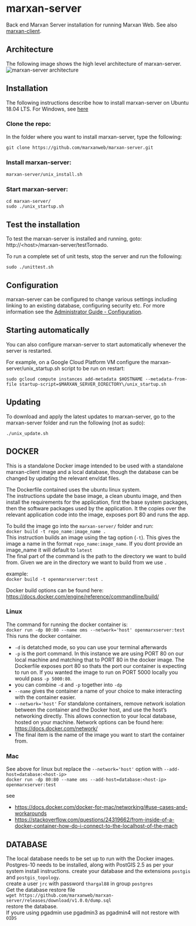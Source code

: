 # marxan-server
Back end Marxan Server installation for running Marxan Web. See also [marxan-client](https://github.com/marxanweb/marxan-client).

## Architecture
The following image shows the high level architecture of marxan-server. 
![marxan-server architecture](https://github.com/marxanweb/marxan-server/raw/master/architecture-server.png)  

## Installation
The following instructions describe how to install marxan-server on Ubuntu 18.04 LTS. For Windows, see [here](https://github.com/marxanweb/general/releases)    

### Clone the repo:  
In the folder where you want to install marxan-server, type the following:
```
git clone https://github.com/marxanweb/marxan-server.git
```
### Install marxan-server:
```
marxan-server/unix_install.sh
```

### Start marxan-server:
```
cd marxan-server/
sudo ./unix_startup.sh
```

## Test the installation
To test the marxan-server is installed and running, goto: http://\<host\>/marxan-server/testTornado.  

To run a complete set of unit tests, stop the server and run the following:  
```
sudo ./unittest.sh
```
  
## Configuration  
marxan-server can be configured to change various settings including linking to an existing database, configuring security etc. For more information see the [Administrator Guide - Configuration](https://docs.marxanweb.org/admin.html#configuration).  

## Starting automatically
You can also configure marxan-server to start automatically whenever the server is restarted.  

For example, on a Google Cloud Platform VM configure the marxan-server/unix_startup.sh script to be run on restart:  

```
sudo gcloud compute instances add-metadata $HOSTNAME --metadata-from-file startup-script=$MARXAN_SERVER_DIRECTORY\/unix_startup.sh
```

## Updating
To download and apply the latest updates to marxan-server, go to the marxan-server folder and run the following (not as sudo):  
```
./unix_update.sh 
```

## DOCKER   
This is a standalone Docker image intended to be used with a standalone marxan-client image and a local database, though the database can be changed by updating the relevant env/dat files. 

The Dockerfile contained uses the ubuntu linux system.  
The instructions update the base image, a clean ubuntu image, and then install the requirements for the application, first the base system packages, then the software packages used by the application. 
It the copies over the relevant application code into the image, exposes port 80 and runs the app. 

To build the image go into the `marxan-server/` folder and run:  
`docker build -t repo_name:image_name .`  
This instruction builds an image using the tag option (`-t`). This gives the image a name in the format `repo_name:image_name`. If you dont provide an image_name it will default to `latest`  
The final part of the command is the path to the directory we want to build from. Given we are in the directory we want to build from we use `.`  

example:  
`docker build -t openmarxserver:test .`

Docker build options can be found here: https://docs.docker.com/engine/reference/commandline/build/

### Linux
The command for running the docker container is:  
`docker run -dp 80:80 --name oms --network='host' openmarxserver:test`  
This runs the docker container.  
 - `-d` is detatched mode, so you can use your terminal afterwards  
 - `-p` is the port command. In this instance we are using PORT 80 on our local machine and matching that to PORT 80 in the docker image. The Dockerfile exposes port 80 so thats the port our container is expecting to run on. If you wanted the image to run on PORT 5000 locally you would pass `-p 5000:80`. 
 - you can combine `-d` and `-p` together into `-dp`  
 - `--name` gives the container a name of your choice to make interacting with the container easier.  
 - `--network='host'` For standalone containers, remove network isolation between the container and the Docker host, and use the host’s networking directly. This allows connection to your local database, hosted on your machine. Network options can be found here: https://docs.docker.com/network/  
 - The final item is the name of the image you want to start the container from. 

### Mac  
See above for linux but replace the `--network='host'` option with `--add-host=database:<host-ip>`  
`docker run -dp 80:80 --name oms --add-host=database:<host-ip> openmarxserver:test`  

see   
 - https://docs.docker.com/docker-for-mac/networking/#use-cases-and-workarounds  
 - https://stackoverflow.com/questions/24319662/from-inside-of-a-docker-container-how-do-i-connect-to-the-localhost-of-the-mach


## DATABASE  
The local database needs to be set up to run with the Docker images. 
Postgres-10 needs to be installed, along with PostGIS 2.5 as per your system install instructions.
create your database and the extensions `postgis` and `postgis_topology`.  
create a user `jrc` with password `thargal88` in group `postgres`  
Get the database restore file   
`wget https://github.com/marxanweb/marxan-server/releases/download/v1.0.0/dump.sql`  
restore the database.  
If youre using pgadmin use pgadmin3 as pgadmin4 will not restore with `OIDS`  
